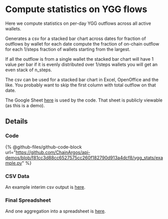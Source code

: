 # Compute statistics on YGG flows

Here we compute statistics on per-day YGG outflows across all active wallets.

Generates a csv for a stacked bar chart across dates for fraction of outflows by wallet
for each date compute the fraction of on-chain outflow for each 1/steps fraction of wallets
starting from the largest.

If all the outflow is from a single wallet the stacked bar chart will have 1 value per bar
if it is evenly distributed over 1/steps wallets you will get an even stack of n_steps.

The csv can be used for a stacked bar chart in Excel, OpenOffice and the like.
You probably want to skip the first column with total outflow on that date.

The Google Sheet [here](https://docs.google.com/spreadsheets/d/1ksitF87TXLb48yLZUqJrv1PwZ9UHGdGPcpAgIa5eYMw/)
is used by the code.
That sheet is publicly viewable (as this is a demo).

## Details

### Code

{% @github-files/github-code-block url="https://github.com/ChainArgos/api-demos/blob/f81cc3d88cc6527575cc260f182790d913a4dcf8/ygg_stats/example.py" %}

### CSV Data
An example interim csv output is [here](https://github.com/ChainArgos/api-demos/blob/37e3d1d53a7b17a8f88552b3511febcb13fb1387/ygg_stats/data.csv).

### Final Spreadsheet
And one aggregation into a spreadsheet is [here](https://github.com/ChainArgos/api-demos/blob/f81cc3d88cc6527575cc260f182790d913a4dcf8/ygg_stats/stacked_bar_ygg.ods).
